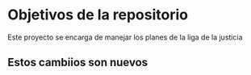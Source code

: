 # Objetivos de la repositorio

Este proyecto se encarga de manejar los planes de la liga de la justicia


## Estos cambiios son nuevos
